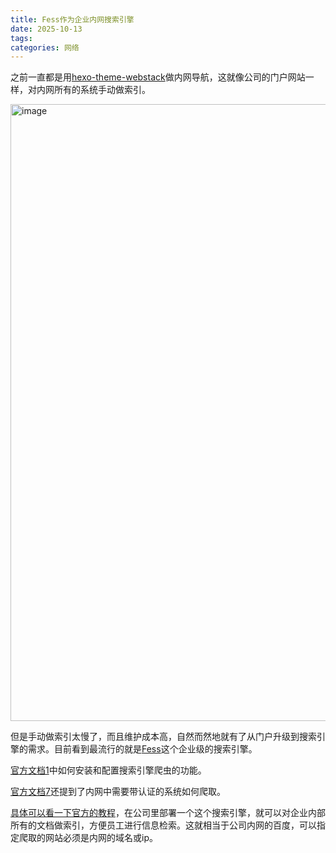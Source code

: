 ```yaml
---
title: Fess作为企业内网搜索引擎
date: 2025-10-13
tags:
categories: 网络
---
```


之前一直都是用[hexo-theme-webstack](https://github.com/HCLonely/hexo-theme-webstack/)做内网导航，这就像公司的门户网站一样，对内网所有的系统手动做索引。

<img width="1899" height="987" alt="image" src="https://github.com/user-attachments/assets/46258a8e-15d4-47f3-8b9a-353e5c931e96" />

但是手动做索引太慢了，而且维护成本高，自然而然地就有了从门户升级到搜索引擎的需求。目前看到最流行的就是[Fess](https://fess.codelibs.org/)这个企业级的搜索引擎。

[官方文档1](https://fess.codelibs.org/articles/1/document.html)中如何安装和配置搜索引擎爬虫的功能。

[官方文档7](https://fess.codelibs.org/articles/7/document.html)还提到了内网中需要带认证的系统如何爬取。

[具体可以看一下官方的教程](https://fess.codelibs.org/articles.html#list-of-published-articles)，在公司里部署一个这个搜索引擎，就可以对企业内部所有的文档做索引，方便员工进行信息检索。这就相当于公司内网的百度，可以指定爬取的网站必须是内网的域名或ip。
